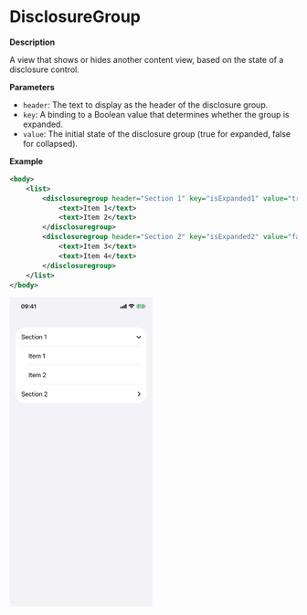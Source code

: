 # DisclosureGroup

**Description**

A view that shows or hides another content view, based on the state of a disclosure control.

**Parameters**

- `header`: The text to display as the header of the disclosure group.
- `key`: A binding to a Boolean value that determines whether the group is expanded.
- `value`: The initial state of the disclosure group (true for expanded, false for collapsed).

**Example**

```xml
<body>
    <list>
        <disclosuregroup header="Section 1" key="isExpanded1" value="true">
            <text>Item 1</text>
            <text>Item 2</text>
        </disclosuregroup>
        <disclosuregroup header="Section 2" key="isExpanded2" value="false">
            <text>Item 3</text>
            <text>Item 4</text>
        </disclosuregroup>
    </list>
</body>
```

<img src="/Screenshots/Views/Controls/disclosuregroup_1.png" width="250" alt="Screenshot">
